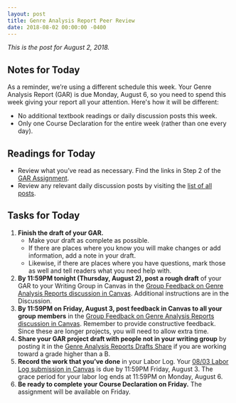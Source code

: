 ```yaml
---
layout: post
title: Genre Analysis Report Peer Review
date: 2018-08-02 00:00:00 -0400
---
```

<p><em>This is the post for August 2, 2018.</em></p>
<h2 id="notes">Notes for Today</h2>
As a reminder, we’re using a different schedule this week. Your Genre Analysis Report (GAR) is due Monday, August 6, so you need to spend this week giving your report all your attention. Here's how it will be different:
  <ul>
  <li>No additional textbook readings or daily discussion posts this week.</li>
  <li>Only one Course Declaration for the entire week (rather than one every day).</li>
  </ul>
<h2 id="readings">Readings for Today</h2>
  <ul>
  <li>Review what you’ve read as necessary. Find the links in Step 2 of the <a href="https://canvas.vt.edu/courses/70739/assignments/442795" target="_parent">GAR Assignment</a>.</li>
  <li>Review any relevant daily discussion posts by visiting the <a href="https://tracigardner.github.io/PostList/" target="_blank">list of all posts</a>.</li>
  </ul>
<h2 id="tasks">Tasks for Today</h2>
<ol class="listDS">
<li><strong>Finish the draft of your GAR.</strong>
  <ul>
  <li>Make your draft as complete as possible. </li>
  <li>If there are places where you know you will make changes or add information, add a note in your draft. </li>
  <li>Likewise, if there are places where you have questions, mark those as well and tell readers what you need help with.</li>
  </ul></li>
<li><strong>By 11:59PM tonight (Thursday, August 2), post a rough draft</strong> of your GAR to your Writing Group in Canvas in the <a href="https://canvas.vt.edu/courses/70739/discussion_topics/362553" target="_parent">Group Feedback on Genre Analysis Reports discussion in Canvas</a>. Additional instructions are in the Discussion.</li>
<li><strong>By 11:59PM on Friday, August 3, post feedback in Canvas to all your group members</strong> in the <a href="https://canvas.vt.edu/courses/70739/discussion_topics/362553" target="_parent">Group Feedback on Genre Analysis Reports discussion in Canvas</a>. Remember to provide constructive feedback. Since these are longer projects, you will need to allow extra time.</li>
<li><strong>Share your GAR project draft with people not in your writing group</strong> by posting it in the <a href="https://canvas.vt.edu/courses/70739/discussion_topics/362542" target="_parent">Genre Analysis Reports Drafts Share</a> if you are working toward a grade higher than a B.</li>
<li><strong>Record the work that you&rsquo;ve done</strong> in your Labor Log. Your <a href="https://canvas.vt.edu/courses/70739/assignments/444293" target="_parent">08/03 Labor Log submission  in Canvas</a> is due by 11:59PM Friday, August 3. The grace period for your labor log ends at 11:59PM on Monday, August 6.</li>
<li><strong>Be ready to complete your Course Declaration on Friday.</strong> The assignment will be available on Friday.</li>
</ol>
